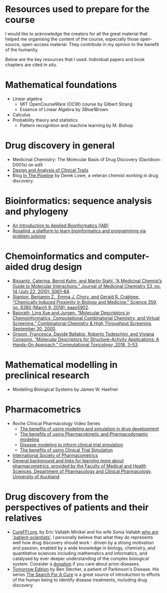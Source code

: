 Resources used to prepare for the course
===

I would like to acknowledge the creators for all the great material that helped me organising the content of the course, especially those open-source, open-access material. They contribute in my opinion to the benefit of the humanity.

Below are the key resources that I used. Individual papers and book chapters are cited *in situ*.

# Mathematical foundations

* Linear algebra
  * MIT OpenCourseWare (OCW) course by Gilbert Strang
  * Essence of Linear Algebra by 3Blue1Brown
* Calculus
* Probability theory and statistics
  * Pattern recognition and machine learning by M. Bishop

# Drug discovery in general

* Medicinal Chemistry: The Molecular Basis of Drug Discovery (Davidson: D001x) on edX
* [Design and Analysis of Clinical Trails](https://www.chalmers.se/en/departments/math/education/university-of-gothenburg/courses/mathematical-statistics/Pages/msa620.aspx)
* Blog [In The Pipeline](http://blogs.sciencemag.org/pipeline/) by Derek Lowe, a veteran chemist working in drug discovery.

# Bioinformatics: sequence analysis and phylogeny

* [An Introduction to Applied Bioinformatics (IAB)](http://readiab.org/)
* [Rosalind, a platform to learn bioinformatics and programming via problem solving](http://rosalind.info/problems/locations/)

# Chemoinformatics and computer-aided drug design

* [Bissantz, Caterina, Bernd Kuhn, and Martin Stahl. “A Medicinal Chemist’s Guide to Molecular Interactions.” Journal of Medicinal Chemistry 53, no. 14 (July 22, 2010): 5061–84](https://doi.org/10.1021/jm100112j).
* [Stanton, Benjamin Z., Emma J. Chory, and Gerald R. Crabtree. “Chemically Induced Proximity in Biology and Medicine.” Science 359, no. 6380 (March 9, 2018): eaao5902](https://doi.org/10.1126/science.aao5902).
* [Bajorath, Ling Xue and Jurgen. “Molecular Descriptors in Chemoinformatics, Computational Combinatorial Chemistry, and Virtual Screening.” Combinatorial Chemistry & High Throughput Screening, September 30, 2000](http://www.eurekaselect.com/65759/article).
* [Grisoni, Francesca, Davide Ballabio, Roberto Todeschini, and Viviana Consonni. “Molecular Descriptors for Structure–Activity Applications: A Hands-On Approach.” Computational Toxicology, 2018, 3–53](https://doi.org/10.1007/978-1-4939-7899-1_1).


# Mathematical modelling in preclinical research

* Modelling Biological Systems by James W. Haefner

# Pharmacometrics

* Roche Clinical Pharmacology Video Series
    * [The benefits of using modeling and simulation in drug development](https://www.youtube.com/watch?v=o2ntCRCgpUM)
    * [The benefits of using Pharmacokinetic and Pharmacodynamic modeling](https://www.youtube.com/watch?v=jxvJHXVIV4E)
    * [Disease modeling to inform clinical trial simulation](https://www.youtube.com/watch?v=Hhd2U94QM60)
    * [The benefits of using Clinical Trial Simulation](https://www.youtube.com/watch?v=dW4fek6plP4)
* [International Society of Pharmacometrics](http://www.go-isop.org/learning-resources)
* [General background and links for learning more about pharmacometrics, provided by the Faculty of Medical and Health Sciences, Department of Pharmacology and Clinical Pharmacology, University of Auckland](http://holford.fmhs.auckland.ac.nz/research/pharmacometrics.php)

# Drug discovery from the perspectives of patients and their relatives

* [CureFFI.org](http://www.cureffi.org/), by Eric Vallabh Minikel and his wife Sonia Vallabh [who are 'patient-scientists'](https://www.broadinstitute.org/bios/sonia-vallabh). I personally believe that what they do represents well how drug discovery should work - driven by a strong motivation and passion, enabled by a wide knowledge in biology, chemistry, and quantitative sciences including mathematics and informatics, and catalysed by ever deeper understanding of the complex biological system. Consider a [donation](http://www.cureffi.org/donate/) if you care about prion diseases.
* [Tomorrow Edition](https://tmrwedition.com/) by Ben Stecher, a patient of Parkinson's Disease. His series [The Search For A Cure](https://tmrwedition.com/2018/11/14/the-search-for-a-cure-part-1-back-to-the-future/) is a great source of introduction to efforts of the human being to identify disease treatments, including drug discovery.
